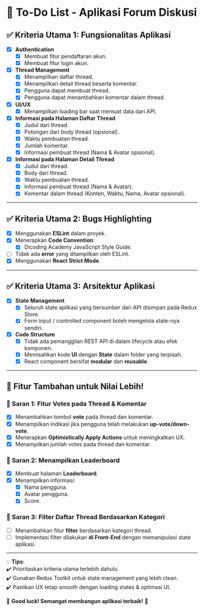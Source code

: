 # 📌 To-Do List - Aplikasi Forum Diskusi

## ✅ Kriteria Utama 1: Fungsionalitas Aplikasi

- [x] **Authentication**
  - [x] Membuat fitur pendaftaran akun.
  - [x] Membuat fitur login akun.

- [x] **Thread Management**
  - [x] Menampilkan daftar thread.
  - [x] Menampilkan detail thread beserta komentar.
  - [x] Pengguna dapat membuat thread.
  - [x] Pengguna dapat menambahkan komentar dalam thread.

- [x] **UI/UX**
  - [x] Menampilkan loading bar saat memuat data dari API.

- [x] **Informasi pada Halaman Daftar Thread**
  - [x] Judul dari thread.
  - [x] Potongan dari body thread (opsional).
  - [x] Waktu pembuatan thread.
  - [x] Jumlah komentar.
  - [x] Informasi pembuat thread (Nama & Avatar opsional).

- [x] **Informasi pada Halaman Detail Thread**
  - [x] Judul dari thread.
  - [x] Body dari thread.
  - [x] Waktu pembuatan thread.
  - [x] Informasi pembuat thread (Nama & Avatar).
  - [x] Komentar dalam thread (Konten, Waktu, Nama, Avatar opsional).

---

## ✅ Kriteria Utama 2: Bugs Highlighting

- [x] Menggunakan **ESLint** dalam proyek.
- [x] Menerapkan **Code Convention**:
  - [x] Dicoding Academy JavaScript Style Guide.
- [ ] Tidak ada **error** yang ditampilkan oleh ESLint.
- [x] Menggunakan **React Strict Mode**.

---

## ✅ Kriteria Utama 3: Arsitektur Aplikasi

- [x] **State Management**
  - [x] Seluruh state aplikasi yang bersumber dari API disimpan pada Redux Store.
  - [x] Form input / controlled component boleh mengelola state-nya sendiri.

- [x] **Code Structure**
  - [x] Tidak ada pemanggilan REST API di dalam lifecycle atau efek komponen.
  - [x] Memisahkan kode **UI** dengan **State** dalam folder yang terpisah.
  - [x] React component bersifat **modular** dan **reusable**.

---

## 🌟 Fitur Tambahan untuk Nilai Lebih!

### 🔹 Saran 1: Fitur Votes pada Thread & Komentar

- [x] Menambahkan tombol **vote** pada thread dan komentar.
- [x] Menampilkan indikasi jika pengguna telah melakukan **up-vote/down-vote**.
- [x] Menerapkan **Optimistically Apply Actions** untuk meningkatkan UX.
- [x] Menampilkan jumlah votes pada thread dan komentar.

### 🔹 Saran 2: Menampilkan Leaderboard

- [x] Membuat halaman **Leaderboard**.
- [x] Menampilkan informasi:
  - [x] Nama pengguna.
  - [x] Avatar pengguna.
  - [x] Score.

### 🔹 Saran 3: Filter Daftar Thread Berdasarkan Kategori

- [ ] Menambahkan fitur **filter** berdasarkan kategori thread.
- [ ] Implementasi filter dilakukan **di Front-End** dengan memanipulasi state aplikasi.

---

💡 **Tips**:  
✔️ Prioritaskan kriteria utama terlebih dahulu.  
✔️ Gunakan Redux Toolkit untuk state management yang lebih clean.  
✔️ Pastikan UX tetap smooth dengan loading states & optimasi UI.

🚀 **Good luck! Semangat membangun aplikasi terbaik!** 🚀
